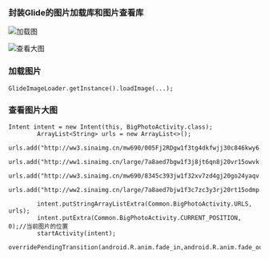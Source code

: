 ### 封装Glide的图片加载库和图片查看库
![加载图](http://7xpp4m.com1.z0.glb.clouddn.com/loadImage.gif)

![查看大图](http://7xpp4m.com1.z0.glb.clouddn.com/final.gif)

### 加载图片
	GlideImageLoader.getInstance().loadImage(...);

### 查看图片大图
	
	Intent intent = new Intent(this, BigPhotoActivity.class);
	        ArrayList<String> urls = new ArrayList<>();
	        urls.add("http://ww3.sinaimg.cn/mw690/005Fj2RDgw1f3tg4dkfwjj30c846kwy6.jpg");
	        urls.add("http://ww1.sinaimg.cn/large/7a8aed7bgw1f3j8jt6qn8j20vr15owvk.jpg");
	        urls.add("http://ww3.sinaimg.cn/mw690/8345c393jw1f32xv7zd4gj20go24yaqv.jpg");
	        urls.add("http://ww2.sinaimg.cn/large/7a8aed7bjw1f3c7zc3y3rj20rt15odmp.jpg");
	
	        intent.putStringArrayListExtra(Common.BigPhotoActivity.URLS, urls);
	        intent.putExtra(Common.BigPhotoActivity.CURRENT_POSITION, 0);//当前图片的位置
	        startActivity(intent);
	        overridePendingTransition(android.R.anim.fade_in,android.R.anim.fade_out);